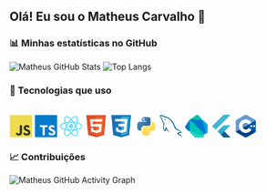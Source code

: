 ## Olá! Eu sou o Matheus Carvalho 👋

### 📊 Minhas estatísticas no GitHub

![Matheus GitHub Stats](https://github-readme-stats.vercel.app/api?username=matheuscarvalhocm&show_icons=true&include_all_commits=true&count_private=true&theme=blueberries)
![Top Langs](https://github-readme-stats.vercel.app/api/top-langs/?username=matheuscarvalhocm&layout=compact&theme=blueberries)

### 🚀 Tecnologias que uso

<div style="display: inline_block"><br>
  <img align="center" alt="JS" height="40" width="40" src="https://raw.githubusercontent.com/devicons/devicon/master/icons/javascript/javascript-original.svg">
  <img align="center" alt="TS" height="40" width="40" src="https://raw.githubusercontent.com/devicons/devicon/master/icons/typescript/typescript-original.svg">
  <img align="center" alt="React" height="40" width="40" src="https://raw.githubusercontent.com/devicons/devicon/master/icons/react/react-original.svg">
  <img align="center" alt="HTML" height="40" width="40" src="https://raw.githubusercontent.com/devicons/devicon/master/icons/html5/html5-original.svg">
  <img align="center" alt="CSS" height="40" width="40" src="https://raw.githubusercontent.com/devicons/devicon/master/icons/css3/css3-original.svg">
  <img align="center" alt="Python" height="40" width="40" src="https://raw.githubusercontent.com/devicons/devicon/master/icons/python/python-original.svg">
  <img align="center" alt="MySQL" height="40" width="40" src="https://raw.githubusercontent.com/devicons/devicon/master/icons/mysql/mysql-original.svg">
  <img align="center" alt="Dart" height="40" width="40" src="https://raw.githubusercontent.com/devicons/devicon/master/icons/dart/dart-original.svg">
  <img align="center" alt="Flutter" height="40" width="40" src="https://raw.githubusercontent.com/devicons/devicon/master/icons/flutter/flutter-original.svg">
  <img align="center" alt="C++" height="40" width="40" src="https://raw.githubusercontent.com/devicons/devicon/master/icons/cplusplus/cplusplus-original.svg">
</div>

### 📈 Contribuições

![Matheus GitHub Activity Graph](https://github-readme-activity-graph.vercel.app/graph?username=matheuscarvalhocm&bg_color=0d1117&color=00bfff&line=0077ff&point=00bfff&area=true&hide_border=true)

